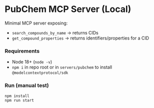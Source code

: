 # PubChem MCP Server (Local)

Minimal MCP server exposing:
- `search_compounds_by_name` → returns CIDs
- `get_compound_properties` → returns identifiers/properties for a CID

### Requirements
- Node 18+ (`node -v`)
- `npm i` in repo root or in `servers/pubchem` to install `@modelcontextprotocol/sdk`

### Run (manual test)
```bash
npm install
npm run start
```
